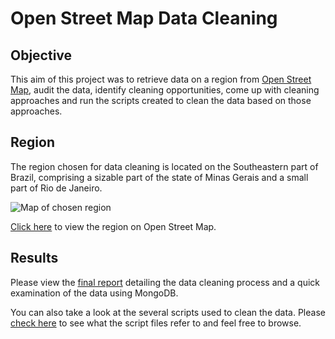 # Open Street Map Data Cleaning

## Objective

This aim of this project was to retrieve data on a region from [Open Street Map](https://www.openstreetmap.org), audit the data, identify cleaning opportunities, come up with cleaning approaches and run the scripts created to clean the data based on those approaches.

## Region

The region chosen for data cleaning is located on the Southeastern part of Brazil, comprising a sizable part of the state of Minas Gerais and a small part of Rio de Janeiro.

![Map of chosen region](https://github.com/vbernardes/osm-data-cleaning/blob/master/map.png)

[Click here](https://osm.org/go/PAJxFl-) to view the region on Open Street Map.

## Results

Please view the [final report](https://github.com/vbernardes/osm-data-cleaning/blob/master/Data%20Wrangling%20Project.pdf) detailing the data cleaning process and a quick examination of the data using MongoDB.

You can also take a look at the several scripts used to clean the data. Please [check here](https://github.com/vbernardes/osm-data-cleaning/blob/master/Files%20list.md) to see what the script files refer to and feel free to browse.